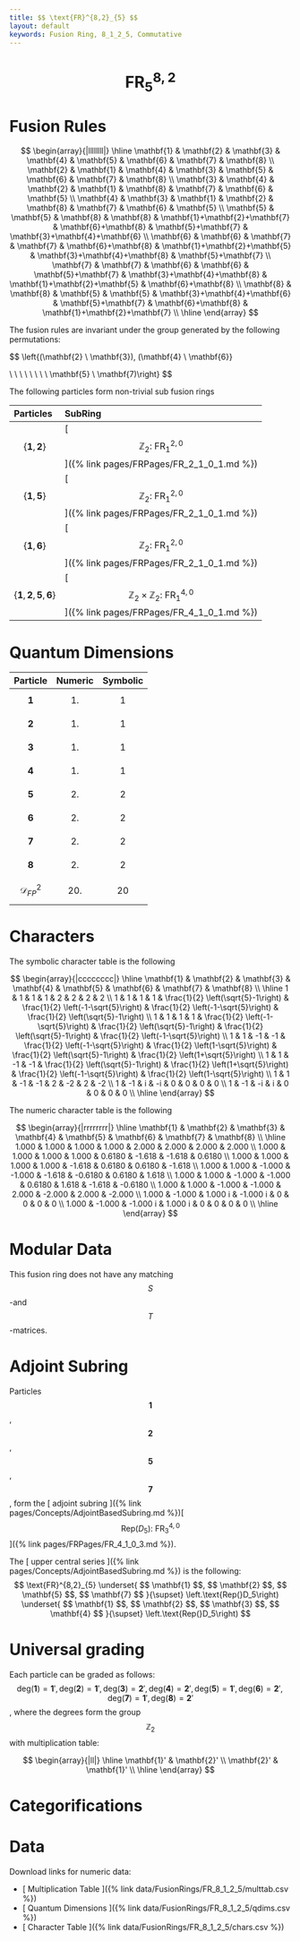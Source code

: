 ```yaml
---
title: $$ \text{FR}^{8,2}_{5} $$
layout: default
keywords: Fusion Ring, 8_1_2_5, Commutative
---
```

# $$ \text{FR}^{8,2}_{5} $$


# Fusion Rules

$$
\begin{array}{|llllllll|}
\hline
 \mathbf{1} & \mathbf{2} & \mathbf{3} & \mathbf{4} & \mathbf{5} & \mathbf{6} & \mathbf{7} & \mathbf{8} \\
 \mathbf{2} & \mathbf{1} & \mathbf{4} & \mathbf{3} & \mathbf{5} & \mathbf{6} & \mathbf{7} & \mathbf{8} \\
 \mathbf{3} & \mathbf{4} & \mathbf{2} & \mathbf{1} & \mathbf{8} & \mathbf{7} & \mathbf{6} & \mathbf{5} \\
 \mathbf{4} & \mathbf{3} & \mathbf{1} & \mathbf{2} & \mathbf{8} & \mathbf{7} & \mathbf{6} & \mathbf{5} \\
 \mathbf{5} & \mathbf{5} & \mathbf{8} & \mathbf{8} & \mathbf{1}+\mathbf{2}+\mathbf{7} & \mathbf{6}+\mathbf{8} & \mathbf{5}+\mathbf{7} & \mathbf{3}+\mathbf{4}+\mathbf{6} \\
 \mathbf{6} & \mathbf{6} & \mathbf{7} & \mathbf{7} & \mathbf{6}+\mathbf{8} & \mathbf{1}+\mathbf{2}+\mathbf{5} & \mathbf{3}+\mathbf{4}+\mathbf{8} & \mathbf{5}+\mathbf{7} \\
 \mathbf{7} & \mathbf{7} & \mathbf{6} & \mathbf{6} & \mathbf{5}+\mathbf{7} & \mathbf{3}+\mathbf{4}+\mathbf{8} & \mathbf{1}+\mathbf{2}+\mathbf{5} & \mathbf{6}+\mathbf{8} \\
 \mathbf{8} & \mathbf{8} & \mathbf{5} & \mathbf{5} & \mathbf{3}+\mathbf{4}+\mathbf{6} & \mathbf{5}+\mathbf{7} & \mathbf{6}+\mathbf{8} & \mathbf{1}+\mathbf{2}+\mathbf{7} \\
\hline
\end{array}
$$


The fusion rules are invariant under the group generated by the following permutations:

$$ \left\{(\mathbf{2} \ \mathbf{3}), (\mathbf{4} \ \mathbf{6}}

 \  \  \  \  \  \  \  \   \mathbf{5} \ \mathbf{7)\right\} $$


The following particles form non-trivial sub fusion rings

| Particles | SubRing |
| :------ | :------ |
| $$ \{\mathbf{1},\mathbf{2}\} $$ | [ $$ \mathbb{Z}_2:\ \text{FR}^{2,0}_{1} $$ ]({% link pages/FRPages/FR_2_1_0_1.md %}) |
| $$ \{\mathbf{1},\mathbf{5}\} $$ | [ $$ \mathbb{Z}_2:\ \text{FR}^{2,0}_{1} $$ ]({% link pages/FRPages/FR_2_1_0_1.md %}) |
| $$ \{\mathbf{1},\mathbf{6}\} $$ | [ $$ \mathbb{Z}_2:\ \text{FR}^{2,0}_{1} $$ ]({% link pages/FRPages/FR_2_1_0_1.md %}) |
| $$ \{\mathbf{1},\mathbf{2},\mathbf{5},\mathbf{6}\} $$ | [ $$ \mathbb{Z}_2\times \mathbb{Z}_2:\ \text{FR}^{4,0}_{1} $$ ]({% link pages/FRPages/FR_4_1_0_1.md %}) |


# Quantum Dimensions

| Particle | Numeric | Symbolic |
| :------ | :------ | :------ |
| $$ \mathbf{1} $$ | $$ 1. $$ | $$ 1 $$ |
| $$ \mathbf{2} $$ | $$ 1. $$ | $$ 1 $$ |
| $$ \mathbf{3} $$ | $$ 1. $$ | $$ 1 $$ |
| $$ \mathbf{4} $$ | $$ 1. $$ | $$ 1 $$ |
| $$ \mathbf{5} $$ | $$ 2. $$ | $$ 2 $$ |
| $$ \mathbf{6} $$ | $$ 2. $$ | $$ 2 $$ |
| $$ \mathbf{7} $$ | $$ 2. $$ | $$ 2 $$ |
| $$ \mathbf{8} $$ | $$ 2. $$ | $$ 2 $$ |
| $$ \mathcal{D}_{FP}^2 $$ | $$ 20. $$ | $$ 20 $$ |

# Characters

The symbolic character table is the following

$$
\begin{array}{|cccccccc|}
\hline
 \mathbf{1} & \mathbf{2} & \mathbf{3} & \mathbf{4} & \mathbf{5} & \mathbf{6} & \mathbf{7} & \mathbf{8} \\
\hline
 1 & 1 & 1 & 1 & 2 & 2 & 2 & 2 \\
 1 & 1 & 1 & 1 & \frac{1}{2} \left(\sqrt{5}-1\right) & \frac{1}{2} \left(-1-\sqrt{5}\right) & \frac{1}{2} \left(-1-\sqrt{5}\right) & \frac{1}{2} \left(\sqrt{5}-1\right) \\
 1 & 1 & 1 & 1 & \frac{1}{2} \left(-1-\sqrt{5}\right) & \frac{1}{2} \left(\sqrt{5}-1\right) & \frac{1}{2} \left(\sqrt{5}-1\right) & \frac{1}{2} \left(-1-\sqrt{5}\right) \\
 1 & 1 & -1 & -1 & \frac{1}{2} \left(-1-\sqrt{5}\right) & \frac{1}{2} \left(1-\sqrt{5}\right) & \frac{1}{2} \left(\sqrt{5}-1\right) & \frac{1}{2} \left(1+\sqrt{5}\right) \\
 1 & 1 & -1 & -1 & \frac{1}{2} \left(\sqrt{5}-1\right) & \frac{1}{2} \left(1+\sqrt{5}\right) & \frac{1}{2} \left(-1-\sqrt{5}\right) & \frac{1}{2} \left(1-\sqrt{5}\right) \\
 1 & 1 & -1 & -1 & 2 & -2 & 2 & -2 \\
 1 & -1 & i & -i & 0 & 0 & 0 & 0 \\
 1 & -1 & -i & i & 0 & 0 & 0 & 0 \\
\hline
\end{array}
$$

The numeric character table is the following

$$
\begin{array}{|rrrrrrrr|}
\hline
 \mathbf{1} & \mathbf{2} & \mathbf{3} & \mathbf{4} & \mathbf{5} & \mathbf{6} & \mathbf{7} & \mathbf{8} \\
\hline
 1.000 & 1.000 & 1.000 & 1.000 & 2.000 & 2.000 & 2.000 & 2.000 \\
 1.000 & 1.000 & 1.000 & 1.000 & 0.6180 & -1.618 & -1.618 & 0.6180 \\
 1.000 & 1.000 & 1.000 & 1.000 & -1.618 & 0.6180 & 0.6180 & -1.618 \\
 1.000 & 1.000 & -1.000 & -1.000 & -1.618 & -0.6180 & 0.6180 & 1.618 \\
 1.000 & 1.000 & -1.000 & -1.000 & 0.6180 & 1.618 & -1.618 & -0.6180 \\
 1.000 & 1.000 & -1.000 & -1.000 & 2.000 & -2.000 & 2.000 & -2.000 \\
 1.000 & -1.000 & 1.000 i & -1.000 i & 0 & 0 & 0 & 0 \\
 1.000 & -1.000 & -1.000 i & 1.000 i & 0 & 0 & 0 & 0 \\
\hline
\end{array}
$$

# Modular Data

This fusion ring does not have any matching $$ S $$-and $$ T $$-matrices.

# Adjoint Subring

Particles $$ \mathbf{1} $$, $$ \mathbf{2} $$, $$ \mathbf{5} $$, $$ \mathbf{7} $$, form the [ adjoint subring ]({% link pages/Concepts/AdjointBasedSubring.md %})[ $$ \left.\text{Rep(}D_5\right):\ \text{FR}^{4,0}_{3} $$ ]({% link pages/FRPages/FR_4_1_0_3.md %}).

The [ upper central series ]({% link pages/Concepts/AdjointBasedSubring.md %}) is the following:
$$ \text{FR}^{8,2}_{5} \underset{ $$ \mathbf{1} $$, $$ \mathbf{2} $$, $$ \mathbf{5} $$, $$ \mathbf{7} $$ }{\supset}  \left.\text{Rep(}D_5\right) \underset{ $$ \mathbf{1} $$, $$ \mathbf{2} $$, $$ \mathbf{3} $$, $$ \mathbf{4} $$ }{\supset}  \left.\text{Rep(}D_5\right) $$

# Universal grading

Each particle can be graded as follows: $$ \text{deg}(\mathbf{1}) = \mathbf{1}', \text{deg}(\mathbf{2}) = \mathbf{1}', \text{deg}(\mathbf{3}) = \mathbf{2}', \text{deg}(\mathbf{4}) = \mathbf{2}', \text{deg}(\mathbf{5}) = \mathbf{1}', \text{deg}(\mathbf{6}) = \mathbf{2}', \text{deg}(\mathbf{7}) = \mathbf{1}', \text{deg}(\mathbf{8}) = \mathbf{2}' $$, where the degrees form the group $$ \mathbb{Z}_2 $$ with multiplication table:

$$
\begin{array}{|ll|}
\hline
 \mathbf{1}' & \mathbf{2}' \\
 \mathbf{2}' & \mathbf{1}' \\
\hline
\end{array}
$$

# Categorifications



# Data

Download links for numeric data:

* [ Multiplication Table ]({% link data/FusionRings/FR_8_1_2_5/multtab.csv %})
* [ Quantum Dimensions ]({% link data/FusionRings/FR_8_1_2_5/qdims.csv %})
* [ Character Table ]({% link data/FusionRings/FR_8_1_2_5/chars.csv %})